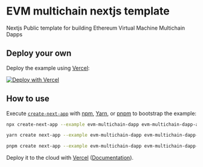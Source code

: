 # EVM multichain nextjs template

Nextjs Public template for building Ethereum Virtual Machine Multichain Dapps

## Deploy your own

Deploy the example using [Vercel](https://vercel.com?utm_source=github&utm_medium=readme&utm_campaign=next-example):

[![Deploy with Vercel](https://vercel.com/button)](https://vercel.com/new/git/external?repository-url=https://github.com/vercel/next.js/tree/canary/examples/evm-multichain-dapp&project-name=evm-multichain-dapp&repository-name=evm-multichain-dapp)

## How to use

Execute [`create-next-app`](https://github.com/vercel/next.js/tree/canary/packages/create-next-app) with [npm](https://docs.npmjs.com/cli/init), [Yarn](https://yarnpkg.com/lang/en/docs/cli/create/), or [pnpm](https://pnpm.io) to bootstrap the example:

```bash
npx create-next-app --example evm-multichain-dapp evm-multichain-dapp-app
```

```bash
yarn create next-app --example evm-multichain-dapp evm-multichain-dapp-app
```

```bash
pnpm create next-app --example evm-multichain-dapp evm-multichain-dapp-app
```

Deploy it to the cloud with [Vercel](https://vercel.com/new?utm_source=github&utm_medium=readme&utm_campaign=next-example) ([Documentation](https://nextjs.org/docs/deployment)).
